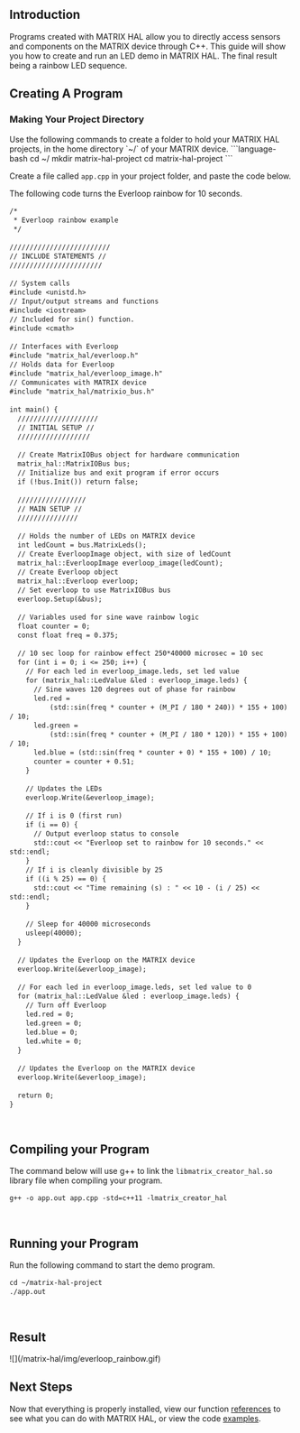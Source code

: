 <h2 style="padding-top: 0">Introduction</h2>

Programs created with MATRIX HAL allow you to directly access sensors and components on the MATRIX device through C++. This guide will show you how to create and run an LED demo in MATRIX HAL. The final result being a rainbow LED sequence.

## Creating A Program

<h3 style="padding-top: 0">Making Your Project Directory</h3>
Use the following commands to create a folder to hold your MATRIX HAL projects, in the home directory `~/` of your MATRIX device.
```language-bash
cd ~/
mkdir matrix-hal-project
cd matrix-hal-project
```

Create a file called `app.cpp` in your project folder, and paste the code below.

The following code turns the Everloop rainbow for 10 seconds.

```language-cpp
/*
 * Everloop rainbow example
 */

/////////////////////////
// INCLUDE STATEMENTS //
///////////////////////

// System calls
#include <unistd.h>
// Input/output streams and functions
#include <iostream>
// Included for sin() function.
#include <cmath>

// Interfaces with Everloop
#include "matrix_hal/everloop.h"
// Holds data for Everloop
#include "matrix_hal/everloop_image.h"
// Communicates with MATRIX device
#include "matrix_hal/matrixio_bus.h"

int main() {
  ////////////////////
  // INITIAL SETUP //
  //////////////////

  // Create MatrixIOBus object for hardware communication
  matrix_hal::MatrixIOBus bus;
  // Initialize bus and exit program if error occurs
  if (!bus.Init()) return false;

  /////////////////
  // MAIN SETUP //
  ///////////////

  // Holds the number of LEDs on MATRIX device
  int ledCount = bus.MatrixLeds();
  // Create EverloopImage object, with size of ledCount
  matrix_hal::EverloopImage everloop_image(ledCount);
  // Create Everloop object
  matrix_hal::Everloop everloop;
  // Set everloop to use MatrixIOBus bus
  everloop.Setup(&bus);

  // Variables used for sine wave rainbow logic
  float counter = 0;
  const float freq = 0.375;

  // 10 sec loop for rainbow effect 250*40000 microsec = 10 sec
  for (int i = 0; i <= 250; i++) {
    // For each led in everloop_image.leds, set led value
    for (matrix_hal::LedValue &led : everloop_image.leds) {
      // Sine waves 120 degrees out of phase for rainbow
      led.red =
          (std::sin(freq * counter + (M_PI / 180 * 240)) * 155 + 100) / 10;
      led.green =
          (std::sin(freq * counter + (M_PI / 180 * 120)) * 155 + 100) / 10;
      led.blue = (std::sin(freq * counter + 0) * 155 + 100) / 10;
      counter = counter + 0.51;
    }

    // Updates the LEDs
    everloop.Write(&everloop_image);

    // If i is 0 (first run)
    if (i == 0) {
      // Output everloop status to console
      std::cout << "Everloop set to rainbow for 10 seconds." << std::endl;
    }
    // If i is cleanly divisible by 25
    if ((i % 25) == 0) {
      std::cout << "Time remaining (s) : " << 10 - (i / 25) << std::endl;
    }

    // Sleep for 40000 microseconds
    usleep(40000);
  }

  // Updates the Everloop on the MATRIX device
  everloop.Write(&everloop_image);

  // For each led in everloop_image.leds, set led value to 0
  for (matrix_hal::LedValue &led : everloop_image.leds) {
    // Turn off Everloop
    led.red = 0;
    led.green = 0;
    led.blue = 0;
    led.white = 0;
  }

  // Updates the Everloop on the MATRIX device
  everloop.Write(&everloop_image);

  return 0;
}
```

<br/>

## Compiling your Program

The command below will use g++ to link the `libmatrix_creator_hal.so` library file when compiling your program.

```language-bash
g++ -o app.out app.cpp -std=c++11 -lmatrix_creator_hal
```

<br/>

## Running your Program

Run the following command to start the demo program.

```language-bash
cd ~/matrix-hal-project
./app.out
```

<br/>

<h2 style="padding-top: 0">Result</h2>
![](/matrix-hal/img/everloop_rainbow.gif)

<br/>

## Next Steps

Now that everything is properly installed, view our function [references](../reference) to see what you can do with MATRIX HAL, or view the code [examples](../examples).